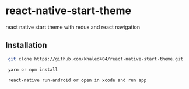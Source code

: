 # react-native-start-theme
react native start theme with redux and react navigation 

## Installation

```bash
 git clone https://github.com/khaled404/react-native-start-theme.git
```

```bash
 yarn or npm install
```
```bash
 react-native run-android or open in xcode and run app
```

